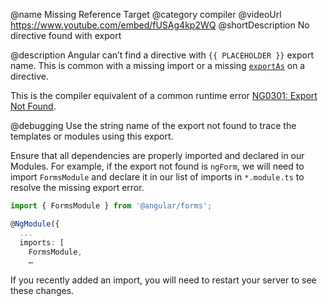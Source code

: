 @name Missing Reference Target
@category compiler
@videoUrl https://www.youtube.com/embed/fUSAg4kp2WQ
@shortDescription No directive found with export

@description
Angular can’t find a directive with `{{ PLACEHOLDER }}` export name. This is common with a missing import or a missing [`exportAs`](api/core/Directive#exportAs) on a directive.


<div class="alert is-helpful">

This is the compiler equivalent of a common runtime error [NG0301: Export Not Found](errors/NG0301).

</div>

@debugging
Use the string name of the export not found to trace the templates or modules using this export.

Ensure that all dependencies are properly imported and declared in our Modules. For example, if the export not found is `ngForm`, we will need to import `FormsModule` and declare it in our list of imports in `*.module.ts` to resolve the missing export error.

```typescript
import { FormsModule } from '@angular/forms';

@NgModule({
  ...
  imports: [
    FormsModule,
    …
```

If you recently added an import, you will need to restart your server to see these changes.
